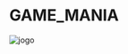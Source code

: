 # GAME_MANIA
![ jogo ](https://user-images.githubusercontent.com/101908636/185006532-104d08b2-68a4-42f7-89d6-ef7d65b28aba.png)
 
